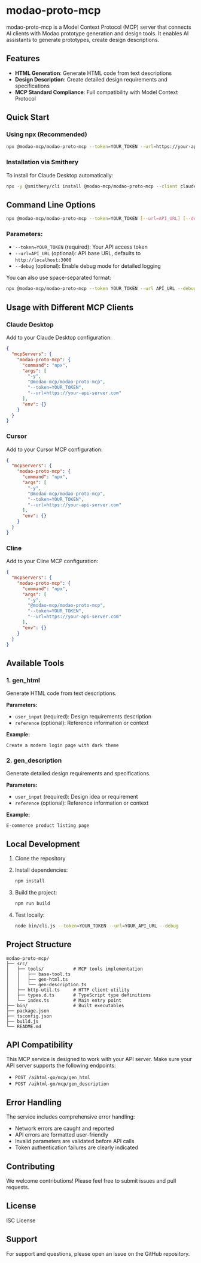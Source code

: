 # modao-proto-mcp

modao-proto-mcp is a Model Context Protocol (MCP) server that connects AI clients with Modao prototype generation and design tools. It enables AI assistants to generate prototypes, create design descriptions.

## Features

- **HTML Generation**: Generate HTML code from text descriptions
- **Design Description**: Create detailed design requirements and specifications
- **MCP Standard Compliance**: Full compatibility with Model Context Protocol

## Quick Start

### Using npx (Recommended)

```bash
npx @modao-mcp/modao-proto-mcp --token=YOUR_TOKEN --url=https://your-api-server.com
```

### Installation via Smithery

To install for Claude Desktop automatically:

```bash
npx -y @smithery/cli install @modao-mcp/modao-proto-mcp --client claude
```

## Command Line Options

```bash
npx @modao-mcp/modao-proto-mcp --token=YOUR_TOKEN [--url=API_URL] [--debug]
```

### Parameters:

- `--token=YOUR_TOKEN` (required): Your API access token
- `--url=API_URL` (optional): API base URL, defaults to `http://localhost:3000`
- `--debug` (optional): Enable debug mode for detailed logging

You can also use space-separated format:

```bash
npx @modao-mcp/modao-proto-mcp --token YOUR_TOKEN --url API_URL --debug
```

## Usage with Different MCP Clients

### Claude Desktop

Add to your Claude Desktop configuration:

```json
{
  "mcpServers": {
    "modao-proto-mcp": {
      "command": "npx",
      "args": [
        "-y",
        "@modao-mcp/modao-proto-mcp",
        "--token=YOUR_TOKEN",
        "--url=https://your-api-server.com"
      ],
      "env": {}
    }
  }
}
```

### Cursor

Add to your Cursor MCP configuration:

```json
{
  "mcpServers": {
    "modao-proto-mcp": {
      "command": "npx",
      "args": [
        "-y",
        "@modao-mcp/modao-proto-mcp",
        "--token=YOUR_TOKEN",
        "--url=https://your-api-server.com"
      ],
      "env": {}
    }
  }
}
```

### Cline

Add to your Cline MCP configuration:

```json
{
  "mcpServers": {
    "modao-proto-mcp": {
      "command": "npx",
      "args": [
        "-y",
        "@modao-mcp/modao-proto-mcp",
        "--token=YOUR_TOKEN",
        "--url=https://your-api-server.com"
      ],
      "env": {}
    }
  }
}
```

## Available Tools

### 1. gen_html
Generate HTML code from text descriptions.

**Parameters:**
- `user_input` (required): Design requirements description
- `reference` (optional): Reference information or context

**Example:**
```
Create a modern login page with dark theme
```

### 2. gen_description
Generate detailed design requirements and specifications.

**Parameters:**
- `user_input` (required): Design idea or requirement
- `reference` (optional): Reference information or context

**Example:**
```
E-commerce product listing page
```

## Local Development

1. Clone the repository
2. Install dependencies:
   ```bash
   npm install
   ```

3. Build the project:
   ```bash
   npm run build
   ```

4. Test locally:
   ```bash
   node bin/cli.js --token=YOUR_TOKEN --url=YOUR_API_URL --debug
   ```

## Project Structure

```
modao-proto-mcp/
├── src/
│   ├── tools/           # MCP tools implementation
│   │   ├── base-tool.ts
│   │   ├── gen-html.ts
│   │   └── gen-description.ts
│   ├── http-util.ts     # HTTP client utility
│   ├── types.d.ts       # TypeScript type definitions
│   └── index.ts         # Main entry point
├── bin/                 # Built executables
├── package.json
├── tsconfig.json
├── build.js
└── README.md
```

## API Compatibility

This MCP service is designed to work with your API server. Make sure your API server supports the following endpoints:

- `POST /aihtml-go/mcp/gen_html`
- `POST /aihtml-go/mcp/gen_description`

## Error Handling

The service includes comprehensive error handling:

- Network errors are caught and reported
- API errors are formatted user-friendly
- Invalid parameters are validated before API calls
- Token authentication failures are clearly indicated

## Contributing

We welcome contributions! Please feel free to submit issues and pull requests.

## License

ISC License

## Support

For support and questions, please open an issue on the GitHub repository. 